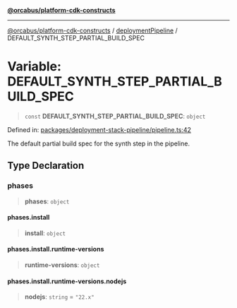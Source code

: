 [**@orcabus/platform-cdk-constructs**](../../../../README.md)

***

[@orcabus/platform-cdk-constructs](../../../../README.md) / [deploymentPipeline](../README.md) / DEFAULT\_SYNTH\_STEP\_PARTIAL\_BUILD\_SPEC

# Variable: DEFAULT\_SYNTH\_STEP\_PARTIAL\_BUILD\_SPEC

> `const` **DEFAULT\_SYNTH\_STEP\_PARTIAL\_BUILD\_SPEC**: `object`

Defined in: [packages/deployment-stack-pipeline/pipeline.ts:42](https://github.com/OrcaBus/platform-cdk-constructs/blob/main/packages/deployment-stack-pipeline/pipeline.ts#L42)

The default partial build spec for the synth step in the pipeline.

## Type Declaration

### phases

> **phases**: `object`

#### phases.install

> **install**: `object`

#### phases.install.runtime-versions

> **runtime-versions**: `object`

#### phases.install.runtime-versions.nodejs

> **nodejs**: `string` = `"22.x"`
